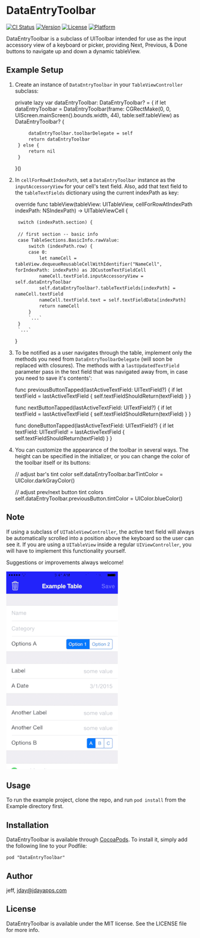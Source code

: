 # DataEntryToolbar

[![CI Status](http://img.shields.io/travis/jeff/DataEntryToolbar.svg?style=flat)](https://travis-ci.org/jeff/DataEntryToolbar)
[![Version](https://img.shields.io/cocoapods/v/DataEntryToolbar.svg?style=flat)](http://cocoadocs.org/docsets/DataEntryToolbar)
[![License](https://img.shields.io/cocoapods/l/DataEntryToolbar.svg?style=flat)](http://cocoadocs.org/docsets/DataEntryToolbar)
[![Platform](https://img.shields.io/cocoapods/p/DataEntryToolbar.svg?style=flat)](http://cocoadocs.org/docsets/DataEntryToolbar)


DataEntryToolbar is a subclass of UIToolbar intended for use as the input accessory view of a keyboard or picker, providing Next, Previous, & Done buttons to navigate up and down a dynamic tableView.

## Example Setup

1. Create an instance of `DataEntryToolbar` in your `TableViewController` subclass:

    private lazy var dataEntryToolbar: DataEntryToolbar? = {
        if let dataEntryToolbar = DataEntryToolbar(frame: CGRectMake(0, 0, UIScreen.mainScreen().bounds.width, 44), table:self.tableView) as DataEntryToolbar? {

            dataEntryToolbar.toolbarDelegate = self
            return dataEntryToolbar
        } else {
            return nil
        }
    }()

2. In `cellForRowAtIndexPath`, set a `DataEntryToolbar` instance as the `inputAccessoryView` for your cell's text field. Also, add that text field to the `tableTextFields` dictionary using the current indexPath as key:

    override func tableView(tableView: UITableView, cellForRowAtIndexPath indexPath: NSIndexPath) -> UITableViewCell {

        switch (indexPath.section) {

        // first section -- basic info
        case TableSections.BasicInfo.rawValue:
            switch (indexPath.row) {
            case 0:
                let nameCell = tableView.dequeueReusableCellWithIdentifier("NameCell", forIndexPath: indexPath) as JDCustomTextFieldCell
                nameCell.textField.inputAccessoryView = self.dataEntryToolbar
                self.dataEntryToolbar?.tableTextFields[indexPath] = nameCell.textField
                nameCell.textField.text = self.textFieldData[indexPath]
                return nameCell
            }
            `...`
        }
        `...`
    }

3. To be notified as a user navigates through the table, implement only the methods you need from `DataEntryToolbarDelegate` (will soon be replaced with closures). The methods with a `lastUpdatedTextField` parameter pass in the text field that was navigated away from, in case you need to save it's contents':

    func previousButtonTapped(lastActiveTextField: UITextField?) {
        if let textField = lastActiveTextField {
            self.textFieldShouldReturn(textField)
        }
    }

    func nextButtonTapped(lastActiveTextField: UITextField?) {
        if let textField = lastActiveTextField {
            self.textFieldShouldReturn(textField)
        }
    }

    func doneButtonTapped(lastActiveTextField: UITextField?) {
        if let textField: UITextField! = lastActiveTextField {
            self.textFieldShouldReturn(textField)
        }
    }

4. You can customize the appearance of the toolbar in several ways. The height can be specified in the initializer, or you can change the color of the toolbar itself or its buttons:

    // adjust bar's tint color
    self.dataEntryToolbar.barTintColor = UIColor.darkGrayColor()

    // adjust prev/next button tint colors
    self.dataEntryToolbar.previousButton.tintColor = UIColor.blueColor()


## Note

If using a subclass of `UITableViewController`, the active text field will always be automatically scrolled into a position above the keyboard so the user can see it. If you are using a `UITableView` inside a regular `UIViewController`, you will have to implement this functionality yourself.


Suggestions or improvements always welcome!

![Alt text](dataEntryToolbar.gif)

## Usage

To run the example project, clone the repo, and run `pod install` from the Example directory first.

## Installation

DataEntryToolbar is available through [CocoaPods](http://cocoapods.org). To install
it, simply add the following line to your Podfile:

    pod "DataEntryToolbar"

## Author

jeff, jday@jdayapps.com

## License

DataEntryToolbar is available under the MIT license. See the LICENSE file for more info.